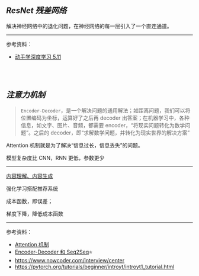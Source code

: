 

## _ResNet 残差网络_

解决神经网络中的退化问题，在神经网络的每一层引入了一个直连通道。
















-------------------

参考资料：
- [动手学深度学习 5.11](http://zh.gluon.ai/chapter_convolutional-neural-networks/resnet.html)







</br></br>

## _注意力机制_



> `Encoder-Decoder`，是一个解决问题的通用解法；如距离问题，我们可以将位置编码为坐标，运算好了之后再 decoder 出答案；在机器学习中，各种信息，如文字、图片、音频，都需要 encoder，“将现实问题转化为数学问题”。之后的 decoder，即“求解数学问题，并转化为现实世界的解决方案”

Attention 机制就是为了解决“信息过长，信息丢失”的问题。

模型复杂度比 CNN，RNN 更低，参数更少


------------


[内容理解、内容生成](https://blog.csdn.net/weixin_46838716/article/details/125094419)

强化学习搭配推荐系统

成本函数，即误差；

梯度下降，降低成本函数


------------------

参考资料：
- [Attention 机制](https://easyai.tech/ai-definition/attention/)
- [Encoder-Decoder 和 Seq2Seq](https://easyai.tech/ai-definition/encoder-decoder-seq2seq/)⭐
- https://www.nowcoder.com/interview/center
- https://pytorch.org/tutorials/beginner/introyt/introyt1_tutorial.html